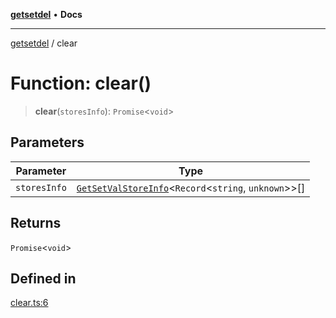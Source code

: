 [**getsetdel**](../README.md) • **Docs**

---

[getsetdel](../README.md) / clear

# Function: clear()

> **clear**(`storesInfo`): `Promise`\<`void`\>

## Parameters

| Parameter    | Type                                                                                             |
| ------------ | ------------------------------------------------------------------------------------------------ |
| `storesInfo` | [`GetSetValStoreInfo`](../interfaces/GetSetValStoreInfo.md)\<`Record`\<`string`, `unknown`\>\>[] |

## Returns

`Promise`\<`void`\>

## Defined in

[clear.ts:6](https://github.com/ericvera/getsetdel/blob/main/src/clear.ts#L6)
